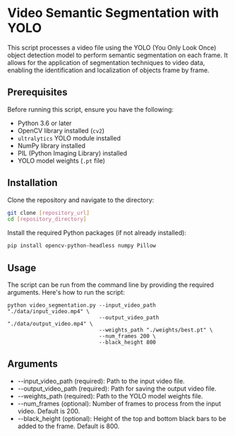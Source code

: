 # Video Semantic Segmentation with YOLO

This script processes a video file using the YOLO (You Only Look Once) object detection model to perform semantic segmentation on each frame. It allows for the application of segmentation techniques to video data, enabling the identification and localization of objects frame by frame.

## Prerequisites

Before running this script, ensure you have the following:
- Python 3.6 or later
- OpenCV library installed (`cv2`)
- `ultralytics` YOLO module installed
- NumPy library installed
- PIL (Python Imaging Library) installed
- YOLO model weights (`.pt` file)

## Installation

Clone the repository and navigate to the directory:

```bash
git clone [repository_url]
cd [repository_directory]
```

Install the required Python packages (if not already installed):

```bash
pip install opencv-python-headless numpy Pillow
```


## Usage
The script can be run from the command line by providing the required arguments. Here's how to run the script:

```
python video_segmentation.py --input_video_path "./data/input_video.mp4" \
                             --output_video_path "./data/output_video.mp4" \
                             --weights_path "./weights/best.pt" \
                             --num_frames 200 \
                             --black_height 800
```

## Arguments
- --input_video_path (required): Path to the input video file.
- --output_video_path (required): Path for saving the output video file.
- --weights_path (required): Path to the YOLO model weights file.
- --num_frames (optional): Number of frames to process from the input video. Default is 200.
- --black_height (optional): Height of the top and bottom black bars to be added to the frame. Default is 800.